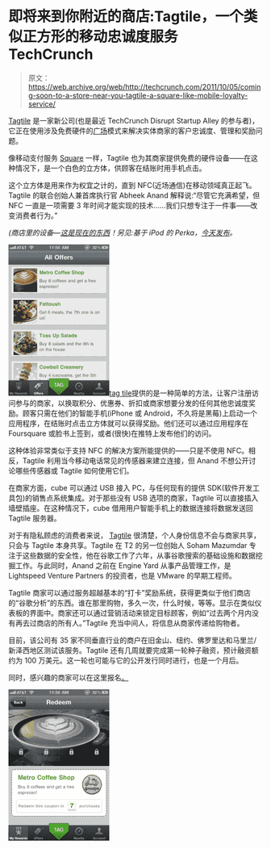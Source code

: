 # 即将来到你附近的商店:Tagtile，一个类似正方形的移动忠诚度服务 TechCrunch

> 原文：<https://web.archive.org/web/http://techcrunch.com/2011/10/05/coming-soon-to-a-store-near-you-tagtile-a-square-like-mobile-loyalty-service/>

[Tagtile](https://web.archive.org/web/20230204201024/http://www.tagtile.com/index.php) 是一家新公司(也是最近 TechCrunch Disrupt Startup Alley 的参与者)，它正在使用涉及免费硬件的[广场](https://web.archive.org/web/20230204201024/https://squareup.com/)模式来解决实体商家的客户忠诚度、管理和奖励问题。

像移动支付服务 [Square](https://web.archive.org/web/20230204201024/https://squareup.com/) 一样，Tagtile 也为其商家提供免费的硬件设备——在这种情况下，是一个白色的立方体，供顾客在结账时用手机点击。

这个立方体是用来作为权宜之计的，直到 NFC(近场通信)在移动领域真正起飞。Tagtile 的联合创始人兼首席执行官 Abheek Anand 解释说:“尽管它充满希望，但 NFC 一直是一项需要 3 年时间才能实现的技术……我们只想专注于一件事——改变消费者行为。”

*(商店里的设备—[这是现在的东西](https://web.archive.org/web/20230204201024/https://techcrunch.com/2011/10/05/bringing-punch-cards-online-perka-launches-a-nifty-loyalty-platform-for-small-businesses/)！另见:基于 iPod 的 Perka，[今天发布](https://web.archive.org/web/20230204201024/https://techcrunch.com/2011/10/05/bringing-punch-cards-online-perka-launches-a-nifty-loyalty-platform-for-small-businesses/)。*

[![](img/86a68437984cba427f8c169acf70020d.png "tagtile_app_2")](https://web.archive.org/web/20230204201024/https://techcrunch.com/wp-content/uploads/2011/10/tagtile_app_2.png)[tag tile](https://web.archive.org/web/20230204201024/http://www.tagtile.com/index.php)提供的是一种简单的方法，让客户注册访问参与的商家，以换取积分、优惠券、折扣或商家想要分发的任何其他忠诚度奖励。顾客只需在他们的智能手机(iPhone 或 Android，不久将是黑莓)上启动一个应用程序，在结账时点击立方体就可以获得奖励。他们还可以通过应用程序在 Foursquare 或脸书上签到，或者(很快)在推特上发布他们的访问。

这种体验非常类似于支持 NFC 的解决方案所能提供的——只是不使用 NFC。相反，Tagtile 利用当今移动电话常见的传感器来建立连接，但 Anand 不想公开讨论哪些传感器或 Tagtile 如何使用它们。

在商家方面，cube 可以通过 USB 接入 PC，与任何现有的提供 SDK(软件开发工具包)的销售点系统集成。对于那些没有 USB 选项的商家，Tagtile 可以直接插入墙壁插座。在这种情况下，cube 借用用户智能手机上的数据连接将数据发送回 Tagtile 服务器。

对于有隐私顾虑的消费者来说， [Tagtile](https://web.archive.org/web/20230204201024/http://www.tagtile.com/index.php) 很清楚，个人身份信息不会与商家共享，只会与 Tagtile 本身共享。Tagtile 在 T2 的另一位创始人 Soham Mazumdar 专注于这些数据的安全性，他在谷歌工作了六年，从事谷歌搜索的基础设施和数据挖掘工作。与此同时，Anand 之前在 Engine Yard 从事产品管理工作，是 Lightspeed Venture Partners 的投资者，也是 VMware 的早期工程师。

Tagtile 商家可以通过服务超越基本的“打卡”奖励系统，获得更类似于他们商店的“谷歌分析”的东西。谁在那里购物，多久一次，什么时候，等等。显示在类似仪表板的界面中。商家还可以通过营销活动来锁定目标顾客，例如“过去两个月内没有再去过商店的所有人。”Tagtile 充当中间人，将信息从商家传递给购物者。

目前，该公司有 35 家不同垂直行业的商户在旧金山、纽约、佛罗里达和马里兰/新泽西地区测试该服务。Tagtile 还有几周就要完成第一轮种子融资，预计融资额约为 100 万美元。这一轮也可能与它的公开发行同时进行，也是一个月后。

同时，感兴趣的商家可以在这里报名[。](https://web.archive.org/web/20230204201024/http://www.tagtile.com/signup.php)

[![](img/ffb8ed2d16ace9ea37c3512707fc654c.png "tagtile_app_1")](https://web.archive.org/web/20230204201024/https://techcrunch.com/wp-content/uploads/2011/10/tagtile_app_1.png)